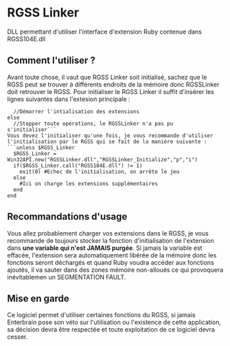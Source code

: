 # RGSS Linker
DLL permettant d'utiliser l'interface d'extension Ruby contenue dans RGSS104E.dll
## Comment l'utiliser ?
Avant toute chose, il vaut que RGSS Linker soit initialisé, sachez que le RGSS peut se trouver à différents endroits de la mémoire donc RGSSLinker doit retrouver le RGSS.
Pour initialiser le RGSS Linker il suffit d'insérer les lignes suivantes dans l'extesion principale :
```if(RGSSLinker_Initialize("RGSS104E.dll"))
  //Démarrer l'intialisation des extensions
else
  //Stopper toute opérations, le RGSSLinker n'a pas pu s'initialiser```
Vous devez l'initialiser qu'une fois, je vous recommande d'utiliser l'initialisation par le RGSS qui se fait de la manière suivante :
```unless $RGSS_Linker
  $RGSS_Linker = Win32API.new("RGSSLinker.dll","RGSSLinker_Initialize","p","i")
  if($RGSS_Linker.call("RGSS104E.dll") != 1)
    exit(0) #Echec de l'initialisation, on arrête le jeu
  else
    #Ici on charge les extensions supplémentaires
  end
end
```

## Recommandations d'usage
Vous allez probablement charger vos extensions dans le RGSS, je vous recommande de toujours stocker la fonction d'initialisation de l'extension dans **une variable qui n'est JAMAIS purgée**.
Si jamais la variable est effacée, l'extension sera automatiquement libérée de la mémoire donc les fonctions seront déchargés et quand Ruby voudra accéder aux fonctions ajoutés, il va sauter dans des zones mémoire non-alloués ce qui provoquera inévitablemen un SEGMENTATION FAULT.

## Mise en garde
Ce logiciel permet d'utiliser certaines fonctions du RGSS, si jamais Enterbrain pose son véto sur l'utilisation ou l'existence de cette application, sa décision devra être respectée et toute exploitation de ce logiciel devra cesser. 